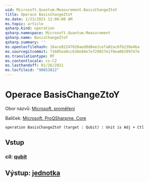 ```yaml
---
uid: Microsoft.Quantum.Measurement.BasisChangeZtoY
title: Operace BasisChangeZtoY
ms.date: 1/23/2021 12:00:00 AM
ms.topic: article
qsharp.kind: operation
qsharp.namespace: Microsoft.Quantum.Measurement
qsharp.name: BasisChangeZtoY
qsharp.summary: ''
ms.openlocfilehash: 16ace82247020aed8d8ee2cefa02ac6fb239e4ba
ms.sourcegitcommit: 71605ea9cc630e84e7ef29027e1f0ea06299747e
ms.translationtype: MT
ms.contentlocale: cs-CZ
ms.lasthandoff: 01/26/2021
ms.locfileid: "98853812"
---
```

# <a name="basischangeztoy-operation"></a>Operace BasisChangeZtoY

Obor názvů: [Microsoft. proměření](xref:Microsoft.Quantum.Measurement)

Balíček: [Microsoft. ProQSharpme. Core](https://nuget.org/packages/Microsoft.Quantum.QSharp.Core)




```qsharp
operation BasisChangeZtoY (target : Qubit) : Unit is Adj + Ctl
```


## <a name="input"></a>Vstup

### <a name="target--qubit"></a>cíl: [qubit](xref:microsoft.quantum.lang-ref.qubit)





## <a name="output--unit"></a>Výstup: [jednotka](xref:microsoft.quantum.lang-ref.unit)

